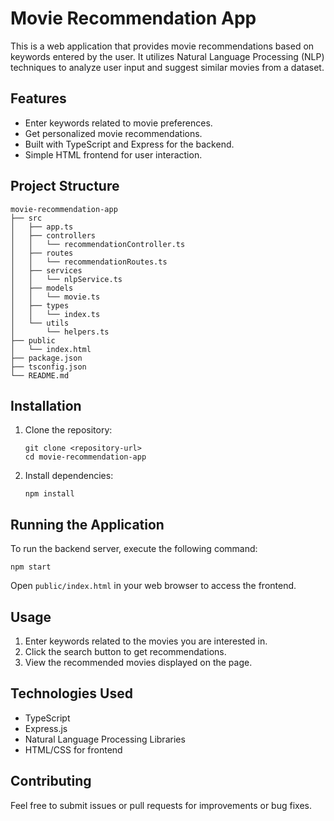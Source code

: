 # Movie Recommendation App

This is a web application that provides movie recommendations based on keywords entered by the user. It utilizes Natural Language Processing (NLP) techniques to analyze user input and suggest similar movies from a dataset.

## Features

- Enter keywords related to movie preferences.
- Get personalized movie recommendations.
- Built with TypeScript and Express for the backend.
- Simple HTML frontend for user interaction.

## Project Structure

```
movie-recommendation-app
├── src
│   ├── app.ts
│   ├── controllers
│   │   └── recommendationController.ts
│   ├── routes
│   │   └── recommendationRoutes.ts
│   ├── services
│   │   └── nlpService.ts
│   ├── models
│   │   └── movie.ts
│   ├── types
│   │   └── index.ts
│   └── utils
│       └── helpers.ts
├── public
│   └── index.html
├── package.json
├── tsconfig.json
└── README.md
```

## Installation

1. Clone the repository:
   ```
   git clone <repository-url>
   cd movie-recommendation-app
   ```

2. Install dependencies:
   ```
   npm install
   ```

## Running the Application

To run the backend server, execute the following command:
```
npm start
```

Open `public/index.html` in your web browser to access the frontend.

## Usage

1. Enter keywords related to the movies you are interested in.
2. Click the search button to get recommendations.
3. View the recommended movies displayed on the page.

## Technologies Used

- TypeScript
- Express.js
- Natural Language Processing Libraries
- HTML/CSS for frontend

## Contributing

Feel free to submit issues or pull requests for improvements or bug fixes.